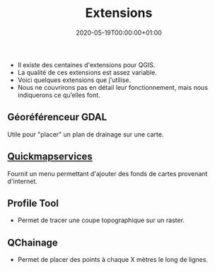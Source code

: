﻿---
date: "2020-05-19T00:00:00+01:00"
draft: false
linktitle: Extensions
menu:
  example:
    parent: QGIS
    weight: 10
title: Extensions
toc: true
type: docs
weight: 10
---

* Il existe des centaines d'extensions pour QGIS.
* La qualité de ces extensions est assez variable.
* Voici quelques extensions que j'utilise. 
* Nous ne couvrirons pas en détail leur fonctionnement, mais nous indiquerons ce qu’elles font. 

## Géoréférenceur GDAL


Utile pour "placer" un plan de drainage sur une carte.


## [Quickmapservices](https://nextgis.com/blog/quickmapservices/)

Fournit un menu permettant d'ajouter des fonds de cartes provenant d'internet.

## Profile Tool

* Permet de tracer une coupe topographique sur un raster.

## QChainage

* Permet de placer des points à chaque X mètres le long de lignes.

